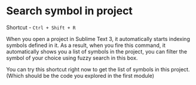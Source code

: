 Search symbol in project
=========================

Shortcut - `Ctrl + Shift + R`

When you open a project in Sublime Text 3, it automatically starts indexing
symbols defined in it. As a result, when you fire this command, it
automatically shows you a list of symbols in the project, you can filter the
symbol of your choice using fuzzy search in this box.

You can try this shortcut right now to get the list of symbols in this project.
(Which should be the code you explored in the first module)
